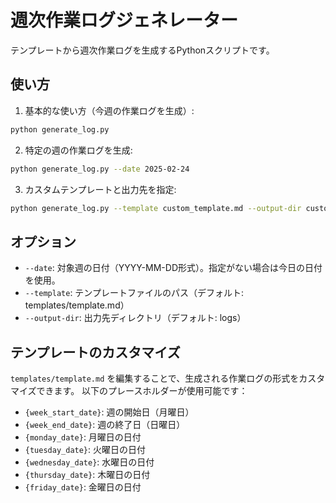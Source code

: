 # 週次作業ログジェネレーター

テンプレートから週次作業ログを生成するPythonスクリプトです。

## 使い方

1. 基本的な使い方（今週の作業ログを生成）:
```bash
python generate_log.py
```

2. 特定の週の作業ログを生成:
```bash
python generate_log.py --date 2025-02-24
```

3. カスタムテンプレートと出力先を指定:
```bash
python generate_log.py --template custom_template.md --output-dir custom_logs
```

## オプション

- `--date`: 対象週の日付（YYYY-MM-DD形式）。指定がない場合は今日の日付を使用。
- `--template`: テンプレートファイルのパス（デフォルト: templates/template.md）
- `--output-dir`: 出力先ディレクトリ（デフォルト: logs）

## テンプレートのカスタマイズ

`templates/template.md` を編集することで、生成される作業ログの形式をカスタマイズできます。
以下のプレースホルダーが使用可能です：

- `{week_start_date}`: 週の開始日（月曜日）
- `{week_end_date}`: 週の終了日（日曜日）
- `{monday_date}`: 月曜日の日付
- `{tuesday_date}`: 火曜日の日付
- `{wednesday_date}`: 水曜日の日付
- `{thursday_date}`: 木曜日の日付
- `{friday_date}`: 金曜日の日付
